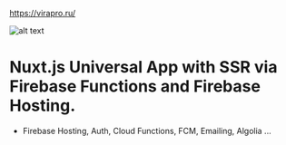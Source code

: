 https://virapro.ru/

![alt text](https://firebasestorage.googleapis.com/v0/b/plumbing-prod.appspot.com/o/Asset%208.svg?alt=media&token=5803db4b-9e89-44f3-8295-b20fa43dcb5d)

# Nuxt.js Universal App with SSR via Firebase Functions and Firebase Hosting.
 - Firebase Hosting, Auth, Cloud Functions, FCM, Emailing, Algolia ...
